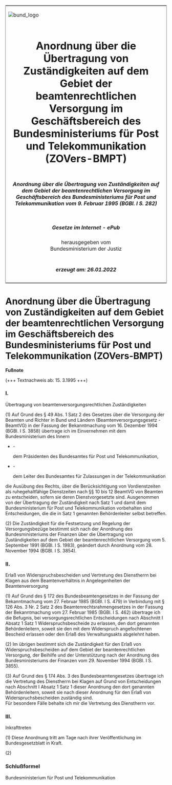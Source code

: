 <span id="DECKBLATT.html"></span>

<table border="0" frame="border" width="100%">

<tr valign="top">

<td align="left">

![bund\_logo](BfJ_2021_Web_de_de.gif)

</td>

<td align="right">

 

</td>

</tr>

<tr align="center" valign="middle">

<td colspan="2">

# Anordnung über die Übertragung von Zuständigkeiten auf dem Gebiet der beamtenrechtlichen Versorgung im Geschäftsbereich des Bundesministeriums für Post und Telekommunikation (ZOVers-BMPT)

</td>

</tr>

<tr align="center" valign="middle">

<td colspan="2">

##### Anordnung über die Übertragung von Zuständigkeiten auf dem Gebiet der beamtenrechtlichen Versorgung im Geschäftsbereich des Bundesministeriums für Post und Telekommunikation vom 9. Februar 1995 (BGBl. I S. 282)

</td>

</tr>

<tr align="center" valign="middle">

<td colspan="2">

  
  

##### Gesetze im Internet - ePub  
  
herausgegeben vom  
Bundesministerium der Justiz

</td>

</tr>

<tr align="center" valign="bottom">

<td colspan="2">

  
  

##### erzeugt am: 26.01.2022

</td>

</tr>

</table>

<span id="BJNR028200995.html"></span>

# Anordnung über die Übertragung von Zuständigkeiten auf dem Gebiet der beamtenrechtlichen Versorgung im Geschäftsbereich des Bundesministeriums für Post und Telekommunikation (ZOVers-BMPT)

<div>

  
**Fußnote**

<div class="jnhtml">

<div>

<div class="jurAbsatz">

(+++ Textnachweis ab: 15. 3.1995 +++)

</div>

</div>

</div>

</div>

<span id="BJNR028200995BJNE000100307.html"></span>

### I.  
Übertragung von beamtenversorgungsrechtlichen Zuständigkeiten

<div>

<div class="jnhtml">

<div>

<div class="jurAbsatz">

(1) Auf Grund des § 49 Abs. 1 Satz 2 des Gesetzes über die Versorgung
der Beamten und Richter in Bund und Ländern (Beamtenversorgungsgesetz -
BeamtVG) in der Fassung der Bekanntmachung vom 16. Dezember 1994 (BGBl.
I S. 3858) übertrage ich im Einvernehmen mit dem Bundesministerium des
Innern

  - \-
    
    <div style="">
    
    dem Präsidenten des Bundesamtes für Post und Telekommunikation,
    
    </div>

  - \-
    
    <div style="">
    
    dem Leiter des Bundesamtes für Zulassungen in der Telekommunikation
    
    </div>

die Ausübung des Rechts, über die Berücksichtigung von Vordienstzeiten
als ruhegehaltfähige Dienstzeiten nach §§ 10 bis 12 BeamtVG von Beamten
zu entscheiden, sofern sie deren Dienstvorgesetzte sind. Ausgenommen von
der Übertragung der Zuständigkeit nach Satz 1 und damit dem
Bundesministerium für Post und Telekommunikation vorbehalten sind
Entscheidungen, die die in Satz 1 genannten Behördenleiter selbst
betreffen.

</div>

<div class="jurAbsatz">

(2) Die Zuständigkeit für die Festsetzung und Regelung der
Versorgungsbezüge bestimmt sich nach der Anordnung des
Bundesministeriums der Finanzen über die Übertragung von Zuständigkeiten
auf dem Gebiet der beamtenrechtlichen Versorgung vom 5. September 1991
(BGBl. I S. 1983), geändert durch Anordnung vom 28. November 1994 (BGBl.
I S. 3854).

</div>

</div>

</div>

</div>

<span id="BJNR028200995BJNE000200307.html"></span>

### II.  
Erlaß von Widerspruchsbescheiden und Vertretung des Dienstherrn bei Klagen aus dem Beamtenverhältnis in Angelegenheiten der Beamtenversorgung

<div>

<div class="jnhtml">

<div>

<div class="jurAbsatz">

(1) Auf Grund des § 172 des Bundesbeamtengesetzes in der Fassung der
Bekanntmachung vom 27. Februar 1985 (BGBl. I S. 479) in Verbindung mit §
126 Abs. 3 Nr. 2 Satz 2 des Beamtenrechtsrahmengesetzes in der Fassung
der Bekanntmachung vom 27. Februar 1985 (BGBl. I S. 462) übertrage ich
die Befugnis, bei versorgungsrechtlichen Entscheidungen nach Abschnitt I
Absatz 1 Satz 1 Widerspruchsbescheide zu erlassen, den dort genannten
Behördenleitern, soweit sie den mit dem Widerspruch angefochtenen
Bescheid erlassen oder den Erlaß des Verwaltungsakts abgelehnt haben.

</div>

<div class="jurAbsatz">

(2) Im übrigen bestimmt sich die Zuständigkeit für den Erlaß von
Widerspruchsbescheiden auf dem Gebiet der beamtenrechtlichen Versorgung,
der Beihilfe und der Unterstützung nach der Anordnung des
Bundesministeriums der Finanzen vom 29. November 1994 (BGBl. I S. 3855).

</div>

<div class="jurAbsatz">

(3) Auf Grund des § 174 Abs. 3 des Bundesbeamtengesetzes übertrage ich
die Vertretung des Dienstherrn bei Klagen auf Grund von Entscheidungen
nach Abschnitt I Absatz 1 Satz 1 dieser Anordnung den dort genannten
Behördenleitern, soweit sie nach dieser Anordnung für den Erlaß von
Widerspruchsbescheiden zuständig sind.  
Für besondere Fälle behalte ich mir die Vertretung des Dienstherrn vor.

</div>

</div>

</div>

</div>

<span id="BJNR028200995BJNE000300307.html"></span>

### III.  
Inkrafttreten

<div>

<div class="jnhtml">

<div>

<div class="jurAbsatz">

(1) Diese Anordnung tritt am Tage nach ihrer Veröffentlichung im
Bundesgesetzblatt in Kraft.

</div>

<div class="jurAbsatz">

(2)

</div>

</div>

</div>

</div>

<span id="BJNR028200995BJNE000400307.html"></span>

### Schlußformel  

<div>

<div class="jnhtml">

<div>

<div class="jurAbsatz">

<span class="SP">Bundesministerium für Post und Telekommunikation</span>

</div>

</div>

</div>

</div>

